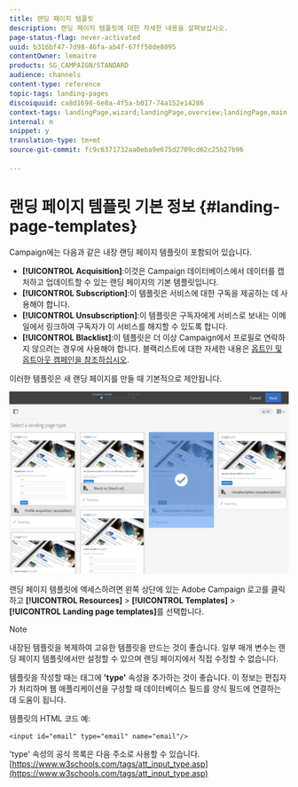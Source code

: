 ```yaml
---
title: 랜딩 페이지 템플릿
description: 랜딩 페이지 템플릿에 대한 자세한 내용을 살펴보십시오.
page-status-flag: never-activated
uuid: b316bf47-7d98-46fa-ab4f-67ff50de8095
contentOwner: lemaitre
products: SG_CAMPAIGN/STANDARD
audience: channels
content-type: reference
topic-tags: landing-pages
discoiquuid: ca8d1698-6e8a-4f5a-b017-74a152e14286
context-tags: landingPage,wizard;landingPage,overview;landingPage,main
internal: n
snippet: y
translation-type: tm+mt
source-git-commit: fc9c6371732aa0eba9e675d2709cd62c25b27b96

---
```



# 랜딩 페이지 템플릿 기본 정보 {#landing-page-templates}

Campaign에는 다음과 같은 내장 랜딩 페이지 템플릿이 포함되어 있습니다.

* **[!UICONTROL Acquisition]**:이것은 Campaign 데이터베이스에서 데이터를 캡처하고 업데이트할 수 있는 랜딩 페이지의 기본 템플릿입니다.
* **[!UICONTROL Subscription]**:이 템플릿은 서비스에 대한 구독을 제공하는 데 사용해야 합니다.
* **[!UICONTROL Unsubscription]**:이 템플릿은 구독자에게 서비스로 보내는 이메일에서 링크하여 구독자가 이 서비스를 해지할 수 있도록 합니다.
* **[!UICONTROL Blacklist]**:이 템플릿은 더 이상 Campaign에서 프로필로 연락하지 않으려는 경우에 사용해야 합니다. 블랙리스트에 대한 자세한 내용은 [옵트인 및 옵트아웃 캠페인을 참조하십시오](../../audiences/using/about-opt-in-and-opt-out-in-campaign.md).

이러한 템플릿은 새 랜딩 페이지를 만들 때 기본적으로 제안됩니다.

![](assets/lp_creation_1.png)

랜딩 페이지 템플릿에 액세스하려면 왼쪽 상단에 있는 Adobe Campaign 로고를 클릭하고 **[!UICONTROL Resources]** &gt; **[!UICONTROL Templates]** &gt; **[!UICONTROL Landing page templates]**&#x200B;를 선택합니다.

>[!NOTE]
>
>내장된 템플릿을 복제하여 고유한 템플릿을 만드는 것이 좋습니다. 일부 매개 변수는 랜딩 페이지 템플릿에서만 설정할 수 있으며 랜딩 페이지에서 직접 수정할 수 없습니다.

템플릿을 작성할 때는 태그에 **'type'** 속성을 추가하는 것이 좋습니다. 이 정보는 편집자가 처리하며 웹 애플리케이션을 구성할 때 데이터베이스 필드를 양식 필드에 연결하는 데 도움이 됩니다.

템플릿의 HTML 코드 예:

```
<input id="email" type="email" name="email"/>
```

'type' 속성의 공식 목록은 다음 주소로 사용할 수 있습니다. [https://www.w3schools.com/tags/att_input_type.asp](https://www.w3schools.com/tags/att_input_type.asp)